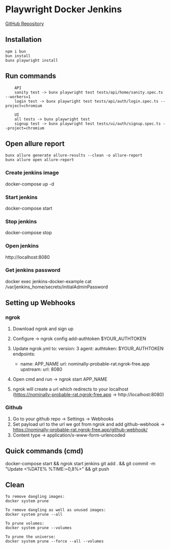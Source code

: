 # Playwright Docker Jenkins
[GitHub Repository](https://github.com/A-Makeyev/playwright-docker-jenkins)

## Installation
```
npm i bun
bun install
bunx playwright install
```

## Run commands
```
    API
    sanity test -> bunx playwright test tests/api/home/sanity.spec.ts --workers=1
    login test -> bunx playwright test tests/api/auth/login.spec.ts --project=chromium 

    UI
    all tests -> bunx playwright test
    signup test -> bunx playwright test tests/ui/auth/signup.spec.ts --project=chromium
```

## Open allure report
```
bunx allure generate allure-results --clean -o allure-report
bunx allure open allure-report
```

### Create jenkins image
docker-compose up -d

### Start jenkins
docker-compose start

### Stop jenkins
docker-compose stop

### Open jenkins
http://localhost:8080

### Get jenkins password
docker exec jenkins-docker-example cat /var/jenkins_home/secrets/initialAdminPassword

## Setting up Webhooks
### ngrok
1) Download ngrok and sign up
2) Configure -> ngrok config add-authtoken $YOUR_AUTHTOKEN
3) Update ngrok.yml to:
    version: 3
    agent:
    authtoken: $YOUR_AUTHTOKEN
    endpoints:
    - name: APP_NAME
        url: nominally-probable-rat.ngrok-free.app
        upstream:
        url: 8080

4) Open cmd and run -> ngrok start APP_NAME
5) ngrok will create a url which redirects to your localhost (https://nominally-probable-rat.ngrok-free.app -> http://localhost:8080)

### Github
1) Go to your github repo -> Settings -> Webhooks
2) Set payload url to the url we got from ngrok and add github-webhook -> https://nominally-probable-rat.ngrok-free.app/github-webhook/
3) Content type -> application/x-www-form-urlencoded

## Quick commands (cmd)
docker-compose start && ngrok start jenkins
git add . && git commit -m "Update <%DATE% %TIME:~0,8%>" && git push

## Clean
```
To remove dangling images:
docker system prune

To remove dangling as well as unused images:
docker system prune --all

To prune volumes:
docker system prune --volumes

To prune the universe:
docker system prune --force --all --volumes
```
